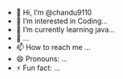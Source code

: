 - 👋 Hi, I’m @chandu9110
- 👀 I’m interested in Coding...
- 🌱 I’m currently learning java...
- 💞️  ...
- 📫 How to reach me ...
- 😄 Pronouns: ...
- ⚡ Fun fact: ...

<!---
chandu9110/chandu9110 is a ✨ special ✨ repository because its `README.md` (this file) appears on your GitHub profile.
You can click the Preview link to take a look at your changes.
--->

